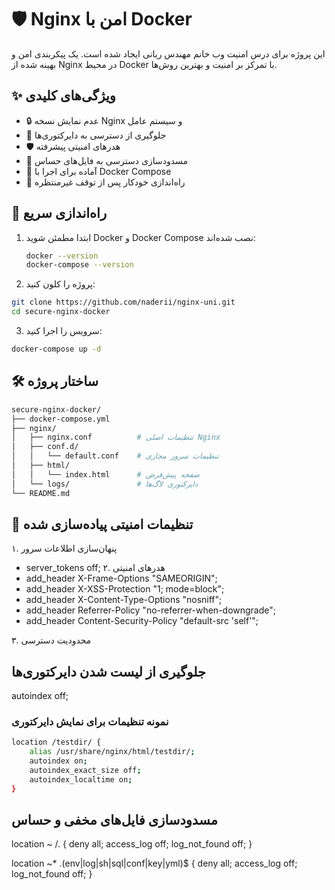 # 🛡️ Nginx امن با Docker
این پروژه برای درس امنیت وب خانم مهندس ربانی ایجاد شده است.
یک پیکربندی امن و بهینه شده از Nginx در محیط Docker با تمرکز بر امنیت و بهترین روش‌ها.

## ✨ ویژگی‌های کلیدی

- 🔒 عدم نمایش نسخه Nginx و سیستم عامل
- 🚫 جلوگیری از دسترسی به دایرکتوری‌ها
- 🛡️ هدرهای امنیتی پیشرفته
- 📁 مسدودسازی دسترسی به فایل‌های حساس
- 🐳 آماده برای اجرا با Docker Compose
- 🔄 راه‌اندازی خودکار پس از توقف غیرمنتظره

## 🚀 راه‌اندازی سریع

1. ابتدا مطمئن شوید Docker و Docker Compose نصب شده‌اند:
   ```bash
   docker --version
   docker-compose --version
   ```
2. پروژه را کلون کنید:
```bash
git clone https://github.com/naderii/nginx-uni.git
cd secure-nginx-docker
```
3. سرویس را اجرا کنید:
```bash
docker-compose up -d
```

## 🛠️ ساختار پروژه
```bash
secure-nginx-docker/
├── docker-compose.yml
├── nginx/
│   ├── nginx.conf          # تنظیمات اصلی Nginx
│   ├── conf.d/
│   │   └── default.conf    # تنظیمات سرور مجازی
│   ├── html/
│   │   └── index.html      # صفحه پیش‌فرض
│   └── logs/               # دایرکتوری لاگ‌ها
└── README.md
```
## 🔧 تنظیمات امنیتی پیاده‌سازی شده

۱. پنهان‌سازی اطلاعات سرور
 - server_tokens off;
۲. هدرهای امنیتی
 - add_header X-Frame-Options "SAMEORIGIN";
 - add_header X-XSS-Protection "1; mode=block";
 - add_header X-Content-Type-Options "nosniff";
 - add_header Referrer-Policy "no-referrer-when-downgrade";
 - add_header Content-Security-Policy "default-src 'self'";

۳. محدودیت دسترسی
## جلوگیری از لیست شدن دایرکتوری‌ها
autoindex off;

### نمونه تنظیمات برای نمایش دایرکتوری
```bash
location /testdir/ {
    alias /usr/share/nginx/html/testdir/;
    autoindex on;
    autoindex_exact_size off;
    autoindex_localtime on;
}
```
## مسدودسازی فایل‌های مخفی و حساس
location ~ /\. {
    deny all;
    access_log off;
    log_not_found off;
}

location ~* \.(env|log|sh|sql|conf|key|yml)$ {
    deny all;
    access_log off;
    log_not_found off;
}



